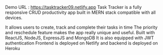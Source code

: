 Demo URL : https://tasktracker09.netlify.app
Task Tracker is a fully responsive CRUD productivity app built in MERN stack compatible with all devices.

It allows users to create, track and complete their tasks in time
The priority and reschedule feature makes the app really unique and useful.
Built with ReactJS, NodeJS, ExpressJS and MongoDB
It is also equipped with JWT authentication
Frontend is deployed on Netlify and backend is deployed on Heroku
